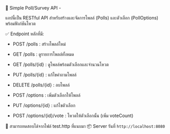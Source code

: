 📌 Simple Poll/Survey API -

แอปนี้เป็น RESTful API สำหรับสร้างและจัดการโพลล์ (Polls) และตัวเลือก (PollOptions) พร้อมฟังก์ชันโหวต

✅ Endpoint หลักที่มี:
- POST /polls : สร้างโพลล์ใหม่
- GET /polls : ดูรายการโพลล์ทั้งหมด
- GET /polls/{id} : ดูโพลล์พร้อมตัวเลือกและจำนวนโหวต
- PUT /polls/{id} : แก้ไขคำถามโพลล์
- DELETE /polls/{id} : ลบโพลล์

- POST /options : เพิ่มตัวเลือกให้โพลล์
- PUT /options/{id} : แก้ไขตัวเลือก
- POST /options/{id}/vote : โหวตให้ตัวเลือกนั้น (เพิ่ม voteCount)

🧪 สามารถทดสอบได้จากไฟล์ test.http ที่แนบมา
📦 Server รันที่ `http://localhost:8080`
